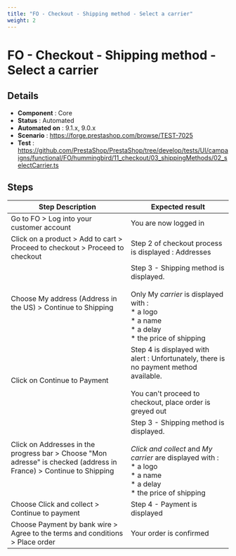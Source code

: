 ```yaml
---
title: "FO - Checkout - Shipping method - Select a carrier"
weight: 2
---
```


# FO - Checkout - Shipping method - Select a carrier
## Details
* **Component** : Core
* **Status** : Automated
* **Automated on** : 9.1.x, 9.0.x
* **Scenario** : https://forge.prestashop.com/browse/TEST-7025
* **Test** : https://github.com/PrestaShop/PrestaShop/tree/develop/tests/UI/campaigns/functional/FO/hummingbird/11_checkout/03_shippingMethods/02_selectCarrier.ts

## Steps
| Step Description | Expected result |
| ----- | ----- |
| Go to FO > Log into your customer account | You are now logged in |
| Click on a product > Add to cart > Proceed to checkout > Proceed to checkout | Step 2 of checkout process is displayed : Addresses |
| Choose My address (Address in the US) > Continue to Shipping | Step 3 - Shipping method is displayed.<br><br>Only My _carrier_ is displayed with :<br> * a logo<br> * a name<br> * a delay<br> * the price of shipping |
| Click on Continue to Payment | Step 4 is displayed with alert : Unfortunately, there is no payment method available.<br><br>You can't proceed to checkout, place order is greyed out |
| Click on Addresses in the progress bar > Choose "Mon adresse" is checked (address in France) > Continue to Shipping | Step 3 - Shipping method is displayed.<br><br>_Click and collect_ and _My carrier_ are displayed with :<br> * a logo<br> * a name<br> * a delay<br> * the price of shipping |
| Choose Click and collect > Continue to payment | Step 4 - Payment is displayed |
| Choose Payment by bank wire > Agree to the terms and conditions > Place order | Your order is confirmed |
